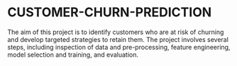 # CUSTOMER-CHURN-PREDICTION
The aim of this project is to identify customers who are at risk of churning and develop targeted strategies to retain them. The project involves several steps, including inspection of data and pre-processing, feature engineering, model selection and training, and evaluation.
